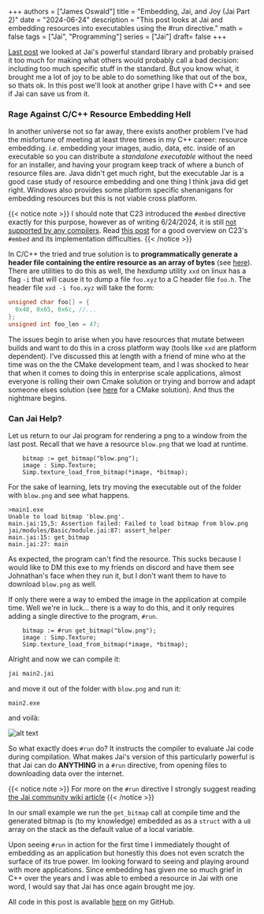 +++
authors = ["James Oswald"]
title = "Embedding, Jai, and Joy (Jai Part 2)" 
date = "2024-06-24"
description = "This post looks at Jai and embedding resources into executables using the #run directive."
math = false
tags = ["Jai", "Programming"]
series = ["Jai"]
draft= false
+++

[Last post](/posts/jai-1) we looked at Jai's powerful standard library and probably praised it too much for making what others would probably call a bad decision: including too much specific stuff in the standard. But you know what, it brought me a lot of joy to be able to do something like that out of the box, so thats ok. In this post we'll look at another gripe I have with C++ and see if Jai can save us from it. 

### Rage Against C/C++ Resource Embedding Hell

In another universe not so far away, there exists another problem I've had the misfortune of meeting at least three times in my C++ career: resource embedding. *i.e*. embedding your images, audio, data, etc. inside of an executable so you can distribute a *standalone executable* without the need for an installer, and having your program keep track of where a bunch of resource files are. Java didn't get much right, but the executable Jar is a good case study of resource embedding and one thing I think java did get right. Windows also provides some platform specific shenanigans for embedding resources but this is not viable cross platform.

{{< notice note >}}
I should note that C23 introduced the `#embed` directive exactly for this purpose, however as of writing 6/24/2024, it is still [not supported by any compilers](https://en.cppreference.com/w/c/compiler_support/23). Read [this post](https://thephd.dev/implementing-embed-c-and-c++) for a good overview on C23's `#embed` and its implementation difficulties. 
{{< /notice >}}

In C/C++ the tried and true solution is to **programmatically generate a header file containing the entire resource as an array of bytes** (see [here](https://stackoverflow.com/questions/11813271/embed-resources-eg-shader-code-images-into-executable-library-with-cmake)). There are utilities to do this as well, the hexdump utility `xxd` on linux has a flag `-i` that will cause it to dump a file `foo.xyz` to a C header file `foo.h`. The header file `xxd -i foo.xyz` will take the form:
```c
unsigned char foo[] = {
  0x48, 0x65, 0x6c, //...
};
unsigned int foo_len = 47;
```
The issues begin to arise when you have resources that mutate between builds and want to do this in a cross platform way (tools like `xxd` are platform dependent). I've discussed this at length with a friend of mine who at the time was on the the CMake development team, and I was shocked to hear 
that when it comes to doing this in enterprise scale applications, almost everyone is rolling their own Cmake solution or trying and borrow and adapt someone elses solution (see [here](https://jonathanhamberg.com/post/cmake-file-embedding/) for a CMake solution). And thus the nightmare begins. 

### Can Jai Help?

Let us return to our Jai program for rendering a png to a window from the last post. Recall that we have a resource `blow.png` that we load at runtime. 
```jai
    bitmap := get_bitmap("blow.png");
    image : Simp.Texture;
    Simp.texture_load_from_bitmap(*image, *bitmap);
```

For the sake of learning, lets try moving the executable out of the folder with `blow.png` and see what happens.
```
>main1.exe
Unable to load bitmap 'blow.png'.
main.jai:15,5: Assertion failed: Failed to load bitmap from blow.png
jai/modules/Basic/module.jai:87: assert_helper
main.jai:15: get_bitmap
main.jai:27: main
```
As expected, the program can't find the resource. This sucks because I would like to DM this exe to my friends on discord and have them see Johnathan's face when they run it, but I don't want them to have to download `blow.png` as well. 

If only there were a way to embed the image in the application at compile time. Well we're in luck... there is a way to do this, and it only requires
adding a single directive to the program, `#run`. 
```jai
    bitmap := #run get_bitmap("blow.png");
    image : Simp.Texture;
    Simp.texture_load_from_bitmap(*image, *bitmap);
```

Alright and now we can compile it:

```bash
jai main2.jai
```

and move it out of the folder with `blow.png` and run it:

```
main2.exe
```

and voilà:

![alt text](/blog/blow.png)

So what exactly does `#run` do? It instructs the compiler to evaluate Jai code during compilation. What makes Jai's version of this particularly powerful is that Jai can do **ANYTHING** in a `#run` directive, from opening files to downloading data over the internet. 

{{< notice note >}}
For more on the `#run` directive I strongly suggest reading [the Jai community wiki article](https://jai.community/t/run-directive/145)
{{< /notice >}}

In our small example we run the `get_bitmap` call at compile time and the generated bitmap is (to my knowledge) embedded as as a `struct` with a `u8` array on the stack as the default value of a local variable.

Upon seeing `#run` in action for the first time I immediately thought of embedding as an application but honestly this does not even scratch the surface of its true power. Im looking forward to seeing and playing around with more applications. Since embedding has given me so much grief in C++ over the years and I was able to embed a resource in Jai with one word, I would say that Jai has once again brought me joy.  

All code in this post is available [here](https://github.com/James-Oswald/Jai-Simp-and-Embed) on my GitHub.



